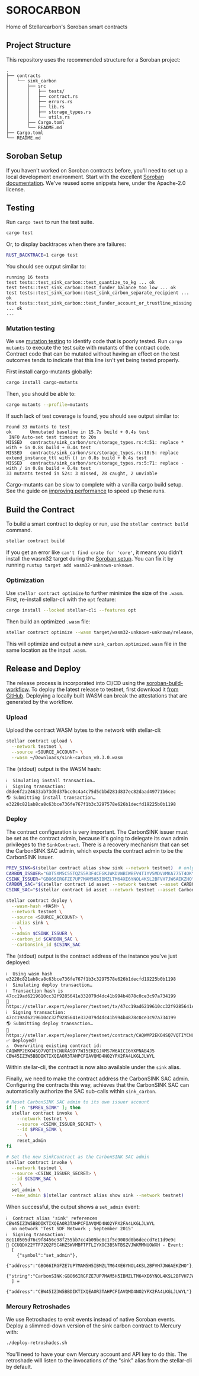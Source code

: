 # SOROCARBON

Home of Stellarcarbon's Soroban smart contracts

## Project Structure

This repository uses the recommended structure for a Soroban project:

```text
.
├── contracts
│   └── sink_carbon
│       ├── src
│       │   ├── tests/
│       │   ├── contract.rs
│       │   ├── errors.rs
│       │   ├── lib.rs
│       │   ├── storage_types.rs
│       │   └── utils.rs
│       ├── Cargo.toml
│       └── README.md
├── Cargo.toml
└── README.md
```

## Soroban Setup

If you haven't worked on Soroban contracts before, you'll need to set up a local development environment.
Start with the excellent [Soroban documentation](https://developers.stellar.org/docs/build/smart-contracts/overview).
We've reused some snippets here, under the Apache-2.0 license.

## Testing

Run `cargo test` to run the test suite.

```sh
cargo test
```

Or, to display backtraces when there are failures:

```sh
RUST_BACKTRACE=1 cargo test
```

You should see output similar to:

```text
running 16 tests
test tests::test_sink_carbon::test_quantize_to_kg ... ok
test tests::test_sink_carbon::test_funder_balance_too_low ... ok
test tests::test_sink_carbon::test_sink_carbon_separate_recipient ... ok
test tests::test_sink_carbon::test_funder_account_or_trustline_missing ... ok
...
```

### Mutation testing

We use [mutation testing](https://developers.stellar.org/docs/build/guides/testing/mutation-testing)
to identify code that is poorly tested.
Run `cargo mutants` to execute the test suite with mutants of the contract code.
Contract code that can be mutated without having an effect on the test outcomes tends to indicate
that this line isn't yet being tested properly.

First install cargo-mutants globally:

```sh
cargo install cargo-mutants
```

Then, you should be able to:

```sh
cargo mutants --profile=mutants
```

If such lack of test coverage is found, you should see output similar to:

```text
Found 33 mutants to test
ok       Unmutated baseline in 15.7s build + 0.4s test
 INFO Auto-set test timeout to 20s
MISSED   contracts/sink_carbon/src/storage_types.rs:4:51: replace * with + in 0.8s build + 0.4s test
MISSED   contracts/sink_carbon/src/storage_types.rs:18:5: replace extend_instance_ttl with () in 0.8s build + 0.4s test
MISSED   contracts/sink_carbon/src/storage_types.rs:5:71: replace - with / in 0.8s build + 0.4s test
33 mutants tested in 52s: 3 missed, 28 caught, 2 unviable
```

Cargo-mutants can be slow to complete with a vanilla cargo build setup.
See the guide on [improving performance](https://mutants.rs/performance.html) to speed up these runs.

## Build the Contract

To build a smart contract to deploy or run, use the `stellar contract build` command.

```sh
stellar contract build
```

If you get an error like `can't find crate for 'core'`, it means you didn't install the wasm32 target
during the [Soroban setup](https://developers.stellar.org/docs/build/smart-contracts/getting-started/setup).
You can fix it by running `rustup target add wasm32-unknown-unknown`.

### Optimization

Use `stellar contract optimize` to further minimize the size of the `.wasm`.
First, re-install stellar-cli with the `opt` feature:

```sh
cargo install --locked stellar-cli --features opt
```

Then build an optimized `.wasm` file:

```sh
stellar contract optimize --wasm target/wasm32-unknown-unknown/release/sink_carbon.wasm
```

This will optimize and output a new `sink_carbon.optimized.wasm` file in the same location as the input `.wasm`.

## Release and Deploy

The release process is incorporated into CI/CD using the [soroban-build-workflow](https://github.com/stellar-expert/soroban-build-workflow/).
To deploy the latest release to testnet, first download it [from GitHub](https://github.com/stellarcarbon/sorocarbon/releases).
Deploying a locally built WASM can break the attestations that are generated by the workflow.

### Upload

Upload the contract WASM bytes to the network with stellar-cli:

```sh
stellar contract upload \
  --network testnet \
  --source <SOURCE_ACCOUNT> \
  --wasm ~/Downloads/sink-carbon_v0.3.0.wasm
```

The (stdout) output is the WASM hash:

```text
ℹ️  Simulating install transaction…
ℹ️  Signing transaction: d8de6f2a24633ab73d0d37bcc0c4a4c75d5dbbd281d837ec82daad49771b6cec
🌎 Submitting install transaction…
e3228c821ab8ca8c63bce736fe767f1b3c3297578e626b1decfd19225b0b1198
```

### Deploy

The contract configuration is very important. The CarbonSINK issuer must be set as the contract admin,
because it's going to delegate its own admin privileges to the `SinkContract`. There is a recovery
mechanism that can set the CarbonSINK SAC admin, which expects the contract admin to be the CarbonSINK
issuer.

```sh
PREV_SINK=$(stellar contract alias show sink --network testnet)  # only applies for upgrades
CARBON_ISSUER="GDT5XM5C5STQZS5R3F4CEGKJWKDVWBIWBEV4TIYV5MDVVMKA775T4OKY"
CSINK_ISSUER="GBO66IRGFZE7UP7MAM5H5IBMZLTM64XE6YNOL4KSL2BFVH7JW6AEKZHO"
CARBON_SAC="$(stellar contract id asset --network testnet --asset CARBON:$CARBON_ISSUER)"
CSINK_SAC="$(stellar contract id asset --network testnet --asset CarbonSINK:$CSINK_ISSUER)"

stellar contract deploy \
  --wasm-hash <HASH> \
  --network testnet \
  --source <SOURCE_ACCOUNT> \
  --alias sink \
  -- \
  --admin $CSINK_ISSUER \
  --carbon_id $CARBON_SAC \
  --carbonsink_id $CSINK_SAC
```

The (stdout) output is the contract address of the instance you've just deployed:

```text
ℹ️  Using wasm hash e3228c821ab8ca8c63bce736fe767f1b3c3297578e626b1decfd19225b0b1198
ℹ️  Simulating deploy transaction…
ℹ️  Transaction hash is 47cc19ad6219610cc32f9285641e332079d4dc41b994b4878c0ce3c97a734199
🔗 https://stellar.expert/explorer/testnet/tx/47cc19ad6219610cc32f9285641e332079d4dc41b994b4878c0ce3c97a734199
ℹ️  Signing transaction: 47cc19ad6219610cc32f9285641e332079d4dc41b994b4878c0ce3c97a734199
🌎 Submitting deploy transaction…
🔗 https://stellar.expert/explorer/testnet/contract/CAQWMP2EKO4SQ7VQTIYCNUXASDY7WI5EKEGJXMS7W6AICI6YXPNAB4J5
✅ Deployed!
⚠️  Overwriting existing contract id: CAQWMP2EKO4SQ7VQTIYCNUXASDY7WI5EKEGJXMS7W6AICI6YXPNAB4J5
CBW45IZ3W5BBDIKTIXQEAOR3TAHPCFIAVQMD4NO2YPX2FA4LKGLJLWYL
```

Within stellar-cli, the contract is now also available under the `sink` alias.

Finally, we need to make the contract address the CarbonSINK SAC admin. Configuring the contracts this way,
achieves that the CarbonSINK SAC can automatically authorize the SAC sub-calls within `sink_carbon`.

```sh
# Reset CarbonSINK SAC admin to its own issuer account
if [ -n "$PREV_SINK" ]; then
  stellar contract invoke \
    --network testnet \
    --source <CSINK_ISSUER_SECRET> \
    --id $PREV_SINK \
    -- \
    reset_admin
fi

# Set the new SinkContract as the CarbonSINK SAC admin
stellar contract invoke \
  --network testnet \
  --source <CSINK_ISSUER_SECRET> \
  --id $CSINK_SAC \
  -- \
  set_admin \
  --new_admin $(stellar contract alias show sink --network testnet)
```

When successful, the output shows a `set_admin` event:

```text
ℹ️  Contract alias 'sink' references CBW45IZ3W5BBDIKTIXQEAOR3TAHPCFIAVQMD4NO2YPX2FA4LKGLJLWYL
  on network 'Test SDF Network ; September 2015'
ℹ️  Signing transaction: 8e110505d76c9f8456e98f255bb7cc4b09be8c1f5e9003d0b6deecd7e11d9e9c
📅 CCUQDX22YTF72Q2F5C4HZSWVMBFTPTLIYXOC3BSNTBSZVJWKMMNUOWXH - Event:
  [
    {"symbol":"set_admin"},
    {"address":"GBO66IRGFZE7UP7MAM5H5IBMZLTM64XE6YNOL4KSL2BFVH7JW6AEKZHO"},
    {"string":"CarbonSINK:GBO66IRGFZE7UP7MAM5H5IBMZLTM64XE6YNOL4KSL2BFVH7JW6AEKZHO"}
  ] =
    {"address":"CBW45IZ3W5BBDIKTIXQEAOR3TAHPCFIAVQMD4NO2YPX2FA4LKGLJLWYL"}
```

### Mercury Retroshades

We use Retroshades to emit events instead of native Soroban events.
Deploy a slimmed-down version of the sink carbon contract to Mercury with:

```sh
./deploy-retroshades.sh
```

You'll need to have your own Mercury account and API key to do this.
The retroshade will listen to the invocations of the "sink" alias from the stellar-cli by default.
